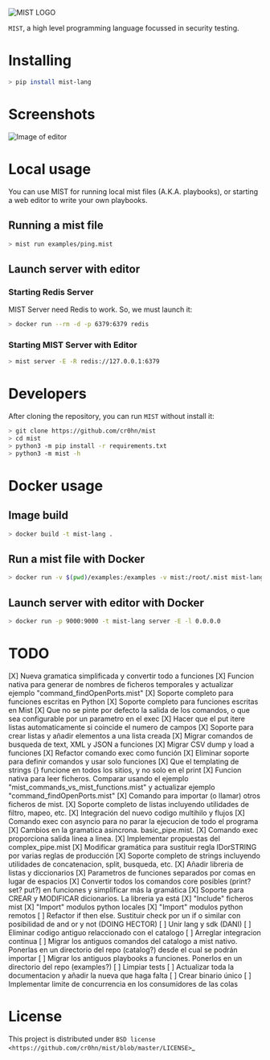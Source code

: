 ![MIST LOGO](https://raw.githubusercontent.com/cr0hn/mist/master/docs/source/_static/images/logo-250x250.png)


`MIST`, a high level programming language focussed in security testing.

# Installing

```bash
> pip install mist-lang
```

# Screenshots

![Image of editor](https://raw.githubusercontent.com/cr0hn/mist/master/docs/source/_static/images/MIST_Editor.png)

# Local usage

You can use MIST for running local mist files (A.K.A. playbooks), or starting a
web editor to write your own playbooks.

## Running a mist file

```bash
> mist run examples/ping.mist
```

## Launch server with editor

### Starting Redis Server

MIST Server need Redis to work. So, we must launch it:

```bash
> docker run --rm -d -p 6379:6379 redis
```

### Starting MIST Server with Editor

```bash
> mist server -E -R redis://127.0.0.1:6379
```

# Developers

After cloning the repository, you can run `MIST` without install it:

```bash
> git clone https://github.com/cr0hn/mist
> cd mist
> python3 -m pip install -r requirements.txt
> python3 -m mist -h
```

# Docker usage

## Image build

```bash
> docker build -t mist-lang .
```

## Run a mist file with Docker

```bash
> docker run -v $(pwd)/examples:/examples -v mist:/root/.mist mist-lang run examples/ping.mist
```

## Launch server with editor with Docker

```bash
> docker run -p 9000:9000 -t mist-lang server -E -l 0.0.0.0
```

# TODO

[X] Nueva gramatica simplificada y convertir todo a funciones
[X] Funcion nativa para generar de nombres de ficheros temporales y actualizar ejemplo "command_findOpenPorts.mist"
[X] Soporte completo para funciones escritas en Python
[X] Soporte completo para funciones escritas en Mist
[X] Que no se pinte por defecto la salida de los comandos, o que sea configurable por un parametro en el exec
[X] Hacer que el put itere listas automaticamente si coincide el numero de campos
[X] Soporte para crear listas y añadir elementos a una lista creada
[X] Migrar comandos de busqueda de text, XML y JSON a funciones
[X] Migrar CSV dump y load a funciones
[X] Refactor comando exec como función
[X] Eliminar soporte para definir comandos y usar solo funciones
[X] Que el templating de strings {} funcione en todos los sitios, y no solo en el print
[X] Funcion nativa para leer ficheros. Comparar usando el ejemplo "mist_commands_vs_mist_functions.mist" y actualizar ejemplo "command_findOpenPorts.mist"
[X] Comando para importar (o llamar) otros ficheros de mist.
[X] Soporte completo de listas incluyendo utilidades de filtro, mapeo, etc.
[X] Integración del nuevo codigo multihilo y flujos
[X] Comando exec con asyncio para no parar la ejecucion de todo el programa
[X] Cambios en la gramatica asincrona. basic_pipe.mist.
[X] Comando exec proporciona salida linea a linea.
[X] Implementar propuestas del complex_pipe.mist
[X] Modificar gramática para sustituir regla IDorSTRING por varias reglas de producción
[X] Soporte completo de strings incluyendo utilidades de concatenacion, split, busqueda, etc.
[X] Añadir libreria de listas y diccionarios
[X] Parametros de funciones separados por comas en lugar de espacios
[X] Convertir todos los comandos core posibles (print? set? put?) en funciones y simplificar más la gramática
[X] Soporte para CREAR y MODIFICAR dicionarios. La libreria ya está
[X] "Include" ficheros mist
[X] "Import" modulos python locales
[X] "Import" modulos python remotos
[ ] Refactor if then else. Sustituir check por un if o similar con posibilidad de and or y not (DOING HECTOR)
[ ] Unir lang y sdk (DANI)
[ ] Eliminar codigo antiguo relaccionado con el catalogo
[ ] Arreglar integracion continua
[ ] Migrar los antiguos comandos del catalogo a mist nativo. Ponerlas en un directorio del repo (catalog?) desde el cual se podrán importar
[ ] Migrar los antiguos playbooks a funciones. Ponerlos en un directorio del repo (examples?)
[ ] Limpiar tests
[ ] Actualizar toda la documentacion y añadir la nueva que haga falta
[ ] Crear binario único
[ ] Implementar limite de concurrencia en los consumidores de las colas

# License

This project is distributed under `BSD license <https://github.com/cr0hn/mist/blob/master/LICENSE>`_
